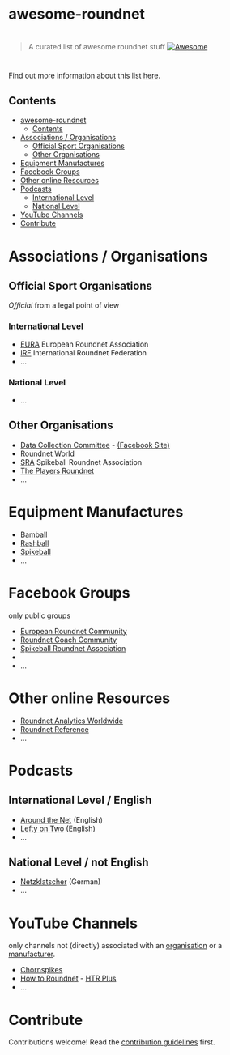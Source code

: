# awesome-roundnet

> #
> A curated list of awesome roundnet stuff  [![Awesome](https://awesome.re/badge.svg)](https://awesome.re) 
> #

Find out more information about this list [here](about.md).

## Contents
- [awesome-roundnet](#awesome-roundnet)
  - [Contents](#contents)
- [Associations / Organisations](#associations--organisations)
  - [Official Sport Organisations](#official-sport-organisations)
  - [Other Organisations](#other-organisations)
- [Equipment Manufactures](#equipment-manufactures)
- [Facebook Groups](#facebook-groups)
- [Other online Resources](#other-online-resources)
- [Podcasts](#podcasts)
  - [International Level](#international-level)
  - [National Level](#national-level)
- [YouTube Channels](#youtube-channels)
- [Contribute](#contribute)


# Associations / Organisations
## Official Sport Organisations

*Official* from a legal point of view
### International Level
- [EURA](https://www.roundnet.eu) European Roundnet Association
- [IRF](https://www.roundnetfederation.org/about) International Roundnet Federation
- ...

### National Level
- ...


## Other Organisations

- [Data Collection Committee](https://tournaments.spikeball.com/pages/data-collection-committee) - [(Facebook Site)](https://web.facebook.com/RoundnetDCC)
- [Roundnet World](https://www.roundnetworld.com/)
- [SRA](https://tournaments.spikeball.com/) Spikeball Roundnet Association
- [The Players Roundnet](http://theplayersroundnet.com/)
- ...


# Equipment Manufactures

- [Bamball](https://bamball.de/)
- [Rashball](https://www.rashball.com/)
- [Spikeball](https://spikeball.com/)
- ...

# Facebook Groups

only public groups

- [European Roundnet Community](https://web.facebook.com/groups/129810930851029)
- [Roundnet Coach Community](https://web.facebook.com/groups/411171740211439/)
- [Spikeball Roundnet Association](https://web.facebook.com/groups/1638656126352541)
- 
- ...


# Other online Resources

- [Roundnet Analytics Worldwide](https://roundnetstats.com/)
- [Roundnet Reference](https://www.roundnet-reference.com/)
- ...


# Podcasts

## International Level / English

- [Around the Net](https://open.spotify.com/show/0BBj9dUci97EDYeNsJygl9) (English)
- [Lefty on Two](https://open.spotify.com/show/5auIcjc9OpO9G25TgbEVWV) (English)
- ...

## National Level / not English

- [Netzklatscher](https://open.spotify.com/show/0iYVTONsyfEP4MZHYvBaVa) (German)
- ...

# YouTube Channels

only channels not (directly) associated with an [organisation](#associations--organisations) or a [manufacturer](#equipment-manufactures).

- [Chornspikes](https://www.youtube.com/c/chornspikes/)
- [How to Roundnet](https://www.youtube.com/channel/UColRVNu-hSF_NJJnRNc3dOg) - [HTR Plus](https://www.youtube.com/c/HTRPlus/)
- ...


# Contribute

Contributions welcome! Read the [contribution guidelines](contributing.md) first.
